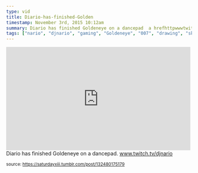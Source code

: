 ```yaml
---
type: vid
title: Diario-has-finished-Golden
timestamp: November 3rd, 2015 10:12am
summary: Diario has finished Goldeneye on a dancepad  a hrefhttpwwwtwitchtvdjnario targetblankwwwtwitchtvdjnarioa p 
tags: ["nario", "djnario", "gaming", "Goldeneye", "007", "drawing", "sketch", "art"]
---
```

<iframe width="500" height="281"  id="youtube_iframe" src="https://www.youtube.com/embed/8iN0q967S3c?feature=oembed&amp;enablejsapi=1&amp;origin=http://safe.txmblr.com&amp;wmode=opaque" frameborder="0" allow="accelerometer; autoplay; clipboard-write; encrypted-media; gyroscope; picture-in-picture" allowfullscreen></iframe>                    
                                            <div class="caption">
Diario has finished Goldeneye on a dancepad.  <a href="http://www.twitch.tv/djnario" target="_blank">www.twitch.tv/djnario</a> 
 
                                                    
<small>source: https://saturdayxiii.tumblr.com/post/132480175179</small>